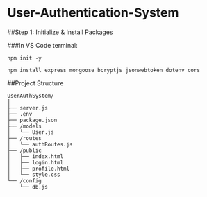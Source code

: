 # User-Authentication-System

##Step 1: Initialize & Install Packages

###In VS Code terminal:
```
npm init -y

npm install express mongoose bcryptjs jsonwebtoken dotenv cors
```

##Project Structure

```
UserAuthSystem/
│
├── server.js
├── .env
├── package.json
├── /models
│   └── User.js
├── /routes
│   └── authRoutes.js
├── /public
│   ├── index.html
│   ├── login.html
│   ├── profile.html
│   └── style.css
└── /config
    └── db.js
```

